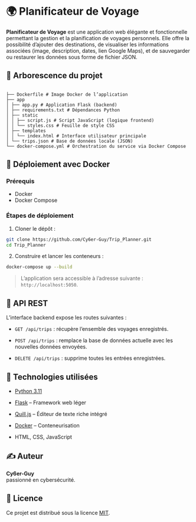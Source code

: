 # 🌍 Planificateur de Voyage

**Planificateur de Voyage** est une application web élégante et fonctionnelle permettant la gestion et la planification de voyages personnels. Elle offre la possibilité d’ajouter des destinations, de visualiser les informations associées (image, description, dates, lien Google Maps), et de sauvegarder ou restaurer les données sous forme de fichier JSON.

## 🧱 Arborescence du projet


```

├── Dockerfile # Image Docker de l’application  
├── app  
│ ├── app.py # Application Flask (backend)  
│ ├── requirements.txt # Dépendances Python  
│ ├── static  
│ │ ├── script.js # Script JavaScript (logique frontend)  
│ │ └── styles.css # Feuille de style CSS  
│ ├── templates  
│ │ └── index.html # Interface utilisateur principale  
│ └── trips.json # Base de données locale (JSON)  
└── docker-compose.yml # Orchestration du service via Docker Compose

```

## 🚀 Déploiement avec Docker

### Prérequis

- Docker
- Docker Compose

### Étapes de déploiement

1. Cloner le dépôt :

```bash
git clone https://github.com/Cy6er-Guy/Trip_Planner.git
cd Trip_Planner

```

2.  Construire et lancer les conteneurs :
    

```bash
docker-compose up --build

```

> L’application sera accessible à l’adresse suivante : `http://localhost:5050`.

## 🔧 API REST

L’interface backend expose les routes suivantes :

-   `GET /api/trips` : récupère l’ensemble des voyages enregistrés.
    
-   `POST /api/trips` : remplace la base de données actuelle avec les nouvelles données envoyées.
    
-   `DELETE /api/trips` : supprime toutes les entrées enregistrées.
    

## 🧰 Technologies utilisées

-   [Python 3.11](https://www.python.org/)
    
-   [Flask](https://flask.palletsprojects.com/) – Framework web léger
    
-   [Quill.js](https://quilljs.com/) – Éditeur de texte riche intégré
    
-   [Docker](https://www.docker.com/) – Conteneurisation
    
-   HTML, CSS, JavaScript
    

## ✍️ Auteur

**Cy6er-Guy**  
 passionné en cybersécurité.

## 📄 Licence

Ce projet est distribué sous la licence [MIT](https://opensource.org/licenses/MIT).
